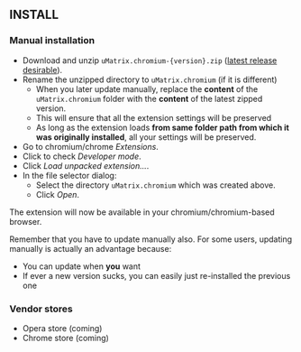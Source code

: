 ## INSTALL

### Manual installation

- Download and unzip `uMatrix.chromium-{version}.zip` ([latest release desirable](https://github.com/gorhill/uMatrix/releases)).
- Rename the unzipped directory to `uMatrix.chromium` (if it is different)
    - When you later update manually, replace the **content** of the `uMatrix.chromium` folder with the **content** of the latest zipped version.
    - This will ensure that all the extension settings will be preserved
    - As long as the extension loads **from same folder path from which it was originally installed**, all your settings will be preserved.
- Go to chromium/chrome *Extensions*.
- Click to check *Developer mode*.
- Click *Load unpacked extension...*.
- In the file selector dialog:
    - Select the directory `uMatrix.chromium` which was created above.
    - Click *Open*.

The extension will now be available in your chromium/chromium-based browser.

Remember that you have to update manually also. For some users, updating manually is actually an advantage because:
- You can update when **you** want
- If ever a new version sucks, you can easily just re-installed the previous one

### Vendor stores

- Opera store (coming)
- Chrome store (coming)
